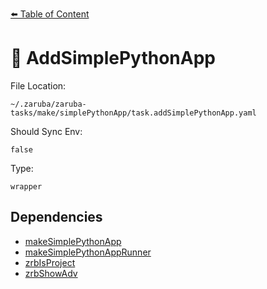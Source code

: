[⬅️ Table of Content](../README.md)

# 🐍 AddSimplePythonApp

File Location:

    ~/.zaruba/zaruba-tasks/make/simplePythonApp/task.addSimplePythonApp.yaml

Should Sync Env:

    false

Type:

    wrapper


## Dependencies

* [makeSimplePythonApp](makeSimplePythonApp.md)
* [makeSimplePythonAppRunner](makeSimplePythonAppRunner.md)
* [zrbIsProject](zrbIsProject.md)
* [zrbShowAdv](zrbShowAdv.md)